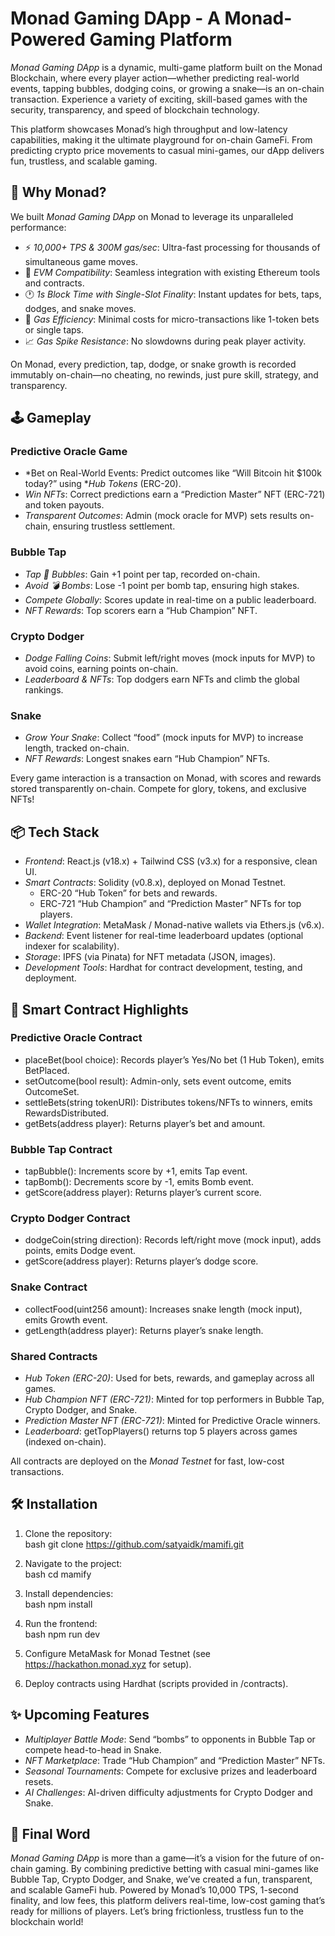# Monad Gaming DApp - A Monad-Powered Gaming Platform

*Monad Gaming DApp* is a dynamic, multi-game platform built on the Monad Blockchain, where every player action—whether predicting real-world events, tapping bubbles, dodging coins, or growing a snake—is an on-chain transaction. Experience a variety of exciting, skill-based games with the security, transparency, and speed of blockchain technology.

This platform showcases Monad’s high throughput and low-latency capabilities, making it the ultimate playground for on-chain GameFi. From predicting crypto price movements to casual mini-games, our dApp delivers fun, trustless, and scalable gaming.

## 🚀 Why Monad?
We built *Monad Gaming DApp* on Monad to leverage its unparalleled performance:  
- ⚡ *10,000+ TPS & 300M gas/sec*: Ultra-fast processing for thousands of simultaneous game moves.  
- 🧠 *EVM Compatibility*: Seamless integration with existing Ethereum tools and contracts.  
- 🕐 *1s Block Time with Single-Slot Finality*: Instant updates for bets, taps, dodges, and snake moves.  
- 💸 *Gas Efficiency*: Minimal costs for micro-transactions like 1-token bets or single taps.  
- 📈 *Gas Spike Resistance*: No slowdowns during peak player activity.  

On Monad, every prediction, tap, dodge, or snake growth is recorded immutably on-chain—no cheating, no rewinds, just pure skill, strategy, and transparency.

## 🕹 Gameplay
### Predictive Oracle Game
- *Bet on Real-World Events: Predict outcomes like “Will Bitcoin hit $100k today?” using **Hub Tokens* (ERC-20).  
- *Win NFTs*: Correct predictions earn a “Prediction Master” NFT (ERC-721) and token payouts.  
- *Transparent Outcomes*: Admin (mock oracle for MVP) sets results on-chain, ensuring trustless settlement.  

### Bubble Tap
- *Tap 🎈 Bubbles*: Gain +1 point per tap, recorded on-chain.  
- *Avoid 💣 Bombs*: Lose -1 point per bomb tap, ensuring high stakes.  
- *Compete Globally*: Scores update in real-time on a public leaderboard.  
- *NFT Rewards*: Top scorers earn a “Hub Champion” NFT.  

### Crypto Dodger
- *Dodge Falling Coins*: Submit left/right moves (mock inputs for MVP) to avoid coins, earning points on-chain.  
- *Leaderboard & NFTs*: Top dodgers earn NFTs and climb the global rankings.  

### Snake
- *Grow Your Snake*: Collect “food” (mock inputs for MVP) to increase length, tracked on-chain.  
- *NFT Rewards*: Longest snakes earn “Hub Champion” NFTs.  

Every game interaction is a transaction on Monad, with scores and rewards stored transparently on-chain. Compete for glory, tokens, and exclusive NFTs!

## 📦 Tech Stack
- *Frontend*: React.js (v18.x) + Tailwind CSS (v3.x) for a responsive, clean UI.  
- *Smart Contracts*: Solidity (v0.8.x), deployed on Monad Testnet.  
  - ERC-20 “Hub Token” for bets and rewards.  
  - ERC-721 “Hub Champion” and “Prediction Master” NFTs for top players.  
- *Wallet Integration*: MetaMask / Monad-native wallets via Ethers.js (v6.x).  
- *Backend*: Event listener for real-time leaderboard updates (optional indexer for scalability).  
- *Storage*: IPFS (via Pinata) for NFT metadata (JSON, images).  
- *Development Tools*: Hardhat for contract development, testing, and deployment.  

## 🧠 Smart Contract Highlights
### Predictive Oracle Contract
- placeBet(bool choice): Records player’s Yes/No bet (1 Hub Token), emits BetPlaced.  
- setOutcome(bool result): Admin-only, sets event outcome, emits OutcomeSet.  
- settleBets(string tokenURI): Distributes tokens/NFTs to winners, emits RewardsDistributed.  
- getBets(address player): Returns player’s bet and amount.  

### Bubble Tap Contract
- tapBubble(): Increments score by +1, emits Tap event.  
- tapBomb(): Decrements score by -1, emits Bomb event.  
- getScore(address player): Returns player’s current score.  

### Crypto Dodger Contract
- dodgeCoin(string direction): Records left/right move (mock input), adds points, emits Dodge event.  
- getScore(address player): Returns player’s dodge score.  

### Snake Contract
- collectFood(uint256 amount): Increases snake length (mock input), emits Growth event.  
- getLength(address player): Returns player’s snake length.  

### Shared Contracts
- *Hub Token (ERC-20)*: Used for bets, rewards, and gameplay across all games.  
- *Hub Champion NFT (ERC-721)*: Minted for top performers in Bubble Tap, Crypto Dodger, and Snake.  
- *Prediction Master NFT (ERC-721)*: Minted for Predictive Oracle winners.  
- *Leaderboard*: getTopPlayers() returns top 5 players across games (indexed on-chain).  

All contracts are deployed on the *Monad Testnet* for fast, low-cost transactions.

## 🛠 Installation
1. Clone the repository:  
   bash
   git clone https://github.com/satyaidk/mamifi.git
   
2. Navigate to the project:  
   bash
   cd mamify
   
3. Install dependencies:  
   bash
   npm install
   
4. Run the frontend:  
   bash
   npm run dev
   
5. Configure MetaMask for Monad Testnet (see https://hackathon.monad.xyz for setup).  
6. Deploy contracts using Hardhat (scripts provided in /contracts).  

## ✨ Upcoming Features
- *Multiplayer Battle Mode*: Send “bombs” to opponents in Bubble Tap or compete head-to-head in Snake.  
- *NFT Marketplace*: Trade “Hub Champion” and “Prediction Master” NFTs.  
- *Seasonal Tournaments*: Compete for exclusive prizes and leaderboard resets.   
- *AI Challenges*: AI-driven difficulty adjustments for Crypto Dodger and Snake.  


## 💬 Final Word
*Monad Gaming DApp* is more than a game—it’s a vision for the future of on-chain gaming. By combining predictive betting with casual mini-games like Bubble Tap, Crypto Dodger, and Snake, we’ve created a fun, transparent, and scalable GameFi hub. Powered by Monad’s 10,000 TPS, 1-second finality, and low fees, this platform delivers real-time, low-cost gaming that’s ready for millions of players. Let’s bring frictionless, trustless fun to the blockchain world!
